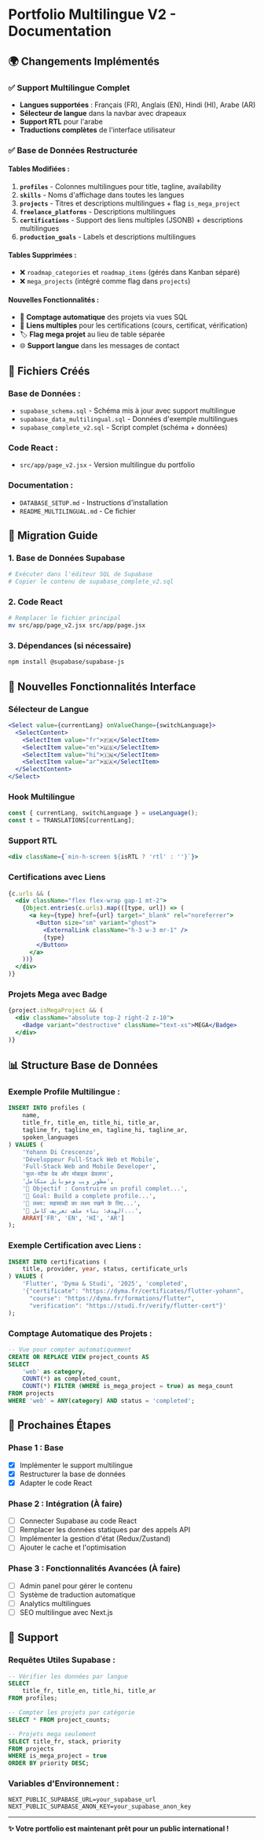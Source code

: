 # Portfolio Multilingue V2 - Documentation

## 🌍 Changements Implémentés

### ✅ Support Multilingue Complet
- **Langues supportées** : Français (FR), Anglais (EN), Hindi (HI), Arabe (AR)
- **Sélecteur de langue** dans la navbar avec drapeaux
- **Support RTL** pour l'arabe
- **Traductions complètes** de l'interface utilisateur

### ✅ Base de Données Restructurée

#### Tables Modifiées :
1. **`profiles`** - Colonnes multilingues pour title, tagline, availability
2. **`skills`** - Noms d'affichage dans toutes les langues
3. **`projects`** - Titres et descriptions multilingues + flag `is_mega_project`
4. **`freelance_platforms`** - Descriptions multilingues
5. **`certifications`** - Support des liens multiples (JSONB) + descriptions multilingues
6. **`production_goals`** - Labels et descriptions multilingues

#### Tables Supprimées :
- ❌ `roadmap_categories` et `roadmap_items` (gérés dans Kanban séparé)
- ❌ `mega_projects` (intégré comme flag dans `projects`)

#### Nouvelles Fonctionnalités :
- 🔢 **Comptage automatique** des projets via vues SQL
- 🔗 **Liens multiples** pour les certifications (cours, certificat, vérification)
- 🏷️ **Flag mega projet** au lieu de table séparée
- 🌐 **Support langue** dans les messages de contact

## 📁 Fichiers Créés

### Base de Données :
- `supabase_schema.sql` - Schéma mis à jour avec support multilingue
- `supabase_data_multilingual.sql` - Données d'exemple multilingues
- `supabase_complete_v2.sql` - Script complet (schéma + données)

### Code React :
- `src/app/page_v2.jsx` - Version multilingue du portfolio

### Documentation :
- `DATABASE_SETUP.md` - Instructions d'installation
- `README_MULTILINGUAL.md` - Ce fichier

## 🚀 Migration Guide

### 1. Base de Données Supabase

```bash
# Exécuter dans l'éditeur SQL de Supabase
# Copier le contenu de supabase_complete_v2.sql
```

### 2. Code React

```bash
# Remplacer le fichier principal
mv src/app/page_v2.jsx src/app/page.jsx
```

### 3. Dépendances (si nécessaire)

```bash
npm install @supabase/supabase-js
```

## 🎨 Nouvelles Fonctionnalités Interface

### Sélecteur de Langue
```jsx
<Select value={currentLang} onValueChange={switchLanguage}>
  <SelectContent>
    <SelectItem value="fr">🇫🇷</SelectItem>
    <SelectItem value="en">🇺🇸</SelectItem>
    <SelectItem value="hi">🇮🇳</SelectItem>
    <SelectItem value="ar">🇸🇦</SelectItem>
  </SelectContent>
</Select>
```

### Hook Multilingue
```jsx
const { currentLang, switchLanguage } = useLanguage();
const t = TRANSLATIONS[currentLang];
```

### Support RTL
```jsx
<div className={`min-h-screen ${isRTL ? 'rtl' : ''}`}>
```

### Certifications avec Liens
```jsx
{c.urls && (
  <div className="flex flex-wrap gap-1 mt-2">
    {Object.entries(c.urls).map(([type, url]) => (
      <a key={type} href={url} target="_blank" rel="noreferrer">
        <Button size="sm" variant="ghost">
          <ExternalLink className="h-3 w-3 mr-1" />
          {type}
        </Button>
      </a>
    ))}
  </div>
)}
```

### Projets Mega avec Badge
```jsx
{project.isMegaProject && (
  <div className="absolute top-2 right-2 z-10">
    <Badge variant="destructive" className="text-xs">MEGA</Badge>
  </div>
)}
```

## 📊 Structure Base de Données

### Exemple Profile Multilingue :
```sql
INSERT INTO profiles (
    name,
    title_fr, title_en, title_hi, title_ar,
    tagline_fr, tagline_en, tagline_hi, tagline_ar,
    spoken_languages
) VALUES (
    'Yohann Di Crescenzo',
    'Développeur Full‑Stack Web et Mobile',
    'Full‑Stack Web and Mobile Developer',
    'फुल-स्टैक वेब और मोबाइल डेवलपर',
    'مطور ويب وموبايل متكامل',
    '🎯 Objectif : Construire un profil complet...',
    '🎯 Goal: Build a complete profile...',
    '🎯 लक्ष्य: सहस्राब्दी का लक्ष्य रखने के लिए...',
    '🎯 الهدف: بناء ملف تعريف كامل...',
    ARRAY['FR', 'EN', 'HI', 'AR']
);
```

### Exemple Certification avec Liens :
```sql
INSERT INTO certifications (
    title, provider, year, status, certificate_urls
) VALUES (
    'Flutter', 'Dyma & Studi', '2025', 'completed',
    '{"certificate": "https://dyma.fr/certificates/flutter-yohann", 
      "course": "https://dyma.fr/formations/flutter", 
      "verification": "https://studi.fr/verify/flutter-cert"}'
);
```

### Comptage Automatique des Projets :
```sql
-- Vue pour compter automatiquement
CREATE OR REPLACE VIEW project_counts AS
SELECT 
    'web' as category,
    COUNT(*) as completed_count,
    COUNT(*) FILTER (WHERE is_mega_project = true) as mega_count
FROM projects 
WHERE 'web' = ANY(category) AND status = 'completed';
```

## 🔄 Prochaines Étapes

### Phase 1 : Base
- [x] Implémenter le support multilingue
- [x] Restructurer la base de données
- [x] Adapter le code React

### Phase 2 : Intégration (À faire)
- [ ] Connecter Supabase au code React
- [ ] Remplacer les données statiques par des appels API
- [ ] Implémenter la gestion d'état (Redux/Zustand)
- [ ] Ajouter le cache et l'optimisation

### Phase 3 : Fonctionnalités Avancées (À faire)
- [ ] Admin panel pour gérer le contenu
- [ ] Système de traduction automatique
- [ ] Analytics multilingues
- [ ] SEO multilingue avec Next.js

## 📧 Support

### Requêtes Utiles Supabase :

```sql
-- Vérifier les données par langue
SELECT 
    title_fr, title_en, title_hi, title_ar
FROM profiles;

-- Compter les projets par catégorie
SELECT * FROM project_counts;

-- Projets mega seulement
SELECT title_fr, stack, priority 
FROM projects 
WHERE is_mega_project = true 
ORDER BY priority DESC;
```

### Variables d'Environnement :
```env
NEXT_PUBLIC_SUPABASE_URL=your_supabase_url
NEXT_PUBLIC_SUPABASE_ANON_KEY=your_supabase_anon_key
```

---

**✨ Votre portfolio est maintenant prêt pour un public international !**

